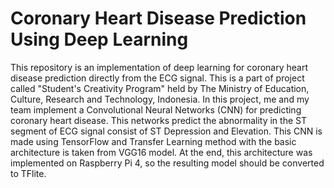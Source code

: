 # Coronary Heart Disease Prediction Using Deep Learning
This repository is an implementation of deep learning for coronary heart disease prediction directly from the ECG signal. This is a part of project called "Student's Creativity Program" held by The Ministry of Education, Culture, Research and Technology, Indonesia. In this project, me and my team implement a Convolutional Neural Networks (CNN) for predicting coronary heart disease. This networks predict the abnormality in the ST segment of ECG signal consist of ST Depression and Elevation. This CNN is made using TensorFlow and Transfer Learning method with the basic architecture is taken from VGG16 model. At the end, this architecture was implemented on Raspberry Pi 4, so the resulting model should be converted to TFlite. 
